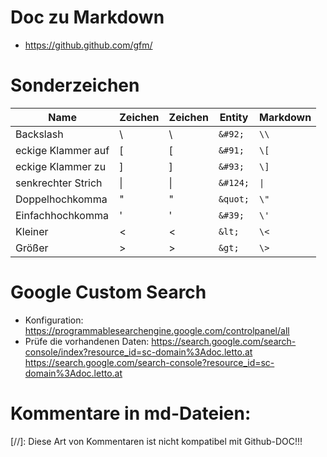 # Doc zu Markdown
* https://github.github.com/gfm/

# Sonderzeichen

| Name               | Zeichen | Zeichen | Entity   | Markdown |
|--------------------|---------|---------|----------|----------|
| Backslash          | &#92;   | \\      | `&#92;`  | `\\`     |
| eckige Klammer auf | &#91;   | \[      | `&#91;`  | `\[`     |
| eckige Klammer zu  | &#93;   | \]      | `&#93;`  | `\]`     |
| senkrechter Strich | &#124;  | \|      | `&#124;` | `\|`     |
| Doppelhochkomma    | &quot;  | \"      | `&quot;` | `\"`     |
| Einfachhochkomma   | &#39;   | \'      | `&#39;`  | `\'`     |
| Kleiner            | &lt;    | \<      | `&lt;`   | `\<`     |
| Größer             | &gt;    | \>      | `&gt;`   | `\>`     |

# Google Custom Search
* Konfiguration: https://programmablesearchengine.google.com/controlpanel/all
* Prüfe die vorhandenen Daten: https://search.google.com/search-console/index?resource_id=sc-domain%3Adoc.letto.at
  https://search.google.com/search-console?resource_id=sc-domain%3Adoc.letto.at

# Kommentare in md-Dateien:
[//]: Diese Art von Kommentaren ist nicht kompatibel mit Github-DOC!!!
<!-- Dies ist ein Kommentar -->
